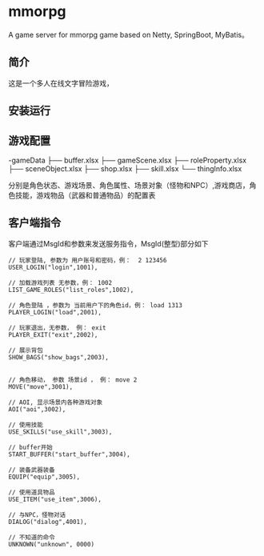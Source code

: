 # mmorpg
A game server for mmorpg game based on Netty, SpringBoot, MyBatis。

## 简介

这是一个多人在线文字冒险游戏，

## 安装运行



## 游戏配置

-gameData
    ├── buffer.xlsx
    ├── gameScene.xlsx
    ├── roleProperty.xlsx
    ├── sceneObject.xlsx
    ├── shop.xlsx
    ├── skill.xlsx
    └── thingInfo.xlsx
    
 分别是角色状态、游戏场景、角色属性、场景对象（怪物和NPC）,游戏商店，角色技能，游戏物品（武器和普通物品）的配置表




## 客户端指令

客户端通过MsgId和参数来发送服务指令，MsgId(整型)部分如下

    // 玩家登陆, 参数为 用户账号和密码，例：  2 123456
    USER_LOGIN("login",1001),

    // 加载游戏列表 无参数，例： 1002
    LIST_GAME_ROLES("list_roles",1002),

    // 角色登陆 ，参数为 当前用户下的角色id，例： load 1313
    PLAYER_LOGIN("load",2001),

    // 玩家退出，无参数， 例： exit
    PLAYER_EXIT("exit",2002),

    // 展示背包
    SHOW_BAGS("show_bags",2003),


    // 角色移动， 参数 场景id ， 例： move 2
    MOVE("move",3001),

    // AOI, 显示场景内各种游戏对象
    AOI("aoi",3002),

    // 使用技能
    USE_SKILLS("use_skill",3003),

    // buffer开始
    START_BUFFER("start_buffer",3004),

    // 装备武器装备
    EQUIP("equip",3005),

    // 使用道具物品
    USE_ITEM("use_item",3006),

    // 与NPC，怪物对话
    DIALOG("dialog",4001),

    // 不知道的命令
    UNKNOWN("unknown", 0000)

